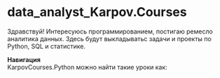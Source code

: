 # data_analyst_Karpov.Courses

Здравствуй!
Интересуюсь программированием, постигаю ремесло аналитика данных. Здесь будут выкладыватьс задачи и проекты по Python, SQL и статистике.

**Навигация**  
KarpovCourses.Python можно найти такие уроки как:


